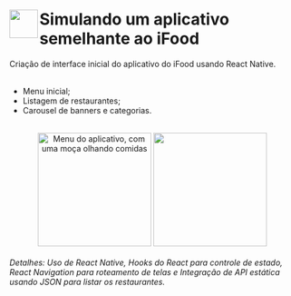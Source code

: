 <div style='display: inline_block'>
  <img width=50px align="left" src="https://user-images.githubusercontent.com/93339762/156453903-904b654d-c7bf-4532-8887-32edd0ede42a.png">
  <h1>Simulando um aplicativo semelhante ao iFood</h1>
</div>
Criação de interface inicial do aplicativo do iFood usando React Native.
<br><br>
<ul>
  <li> Menu inicial; </li>
  <li> Listagem de restaurantes;</li>
  <li> Carousel de banners e categorias.</li>
</ul>
<br>
<div style='display: inline_block' align="center">
  <img width=200px alt="Menu do aplicativo, com uma moça olhando comidas" src="https://user-images.githubusercontent.com/93339762/156455717-56ffe198-0675-4310-aa49-86dee33b7f39.jpg">
  <img width=200px alt="" src="https://user-images.githubusercontent.com/93339762/156455722-66ec1b9a-e7a5-4454-8342-1afef6cb2d45.jpg">
</div>
<br>
<em> Detalhes: Uso de React Native, Hooks do React para controle de estado, React Navigation para roteamento de telas e Integração de API estática usando JSON para listar os restaurantes.</em>
